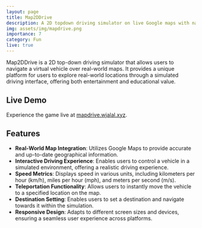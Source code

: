 ```yaml
---
layout: page
title: Map2DDrive
description: A 2D topdown driving simulator on live Google maps with navigation
img: assets/img/mapdrive.png
importance: 7
category: Fun
live: true
---
```


Map2DDrive is a 2D top-down driving simulator that allows users to navigate a virtual vehicle over real-world maps. It provides a unique platform for users to explore real-world locations through a simulated driving interface, offering both entertainment and educational value.

## Live Demo

Experience the game live at [mapdrive.wjalal.xyz](http://mapdrive.wjalal.xyz).

## Features

- **Real-World Map Integration**: Utilizes Google Maps to provide accurate and up-to-date geographical information.
- **Interactive Driving Experience**: Enables users to control a vehicle in a simulated environment, offering a realistic driving experience.
- **Speed Metrics**: Displays speed in various units, including kilometers per hour (km/h), miles per hour (mph), and meters per second (m/s).
- **Teleportation Functionality**: Allows users to instantly move the vehicle to a specified location on the map.
- **Destination Setting**: Enables users to set a destination and navigate towards it within the simulation.
- **Responsive Design**: Adapts to different screen sizes and devices, ensuring a seamless user experience across platforms.
